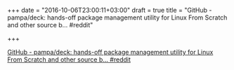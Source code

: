 +++
date = "2016-10-06T23:00:11+03:00"
draft = true
title = "GitHub - pampa/deck: hands-off package management utility for Linux From Scratch and other source b…  #reddit"

+++

<p><a href="https://t.co/WbxKa1lPg5">GitHub - pampa/deck: hands-off package management utility for Linux From Scratch and other source b…  #reddit</a></p>
